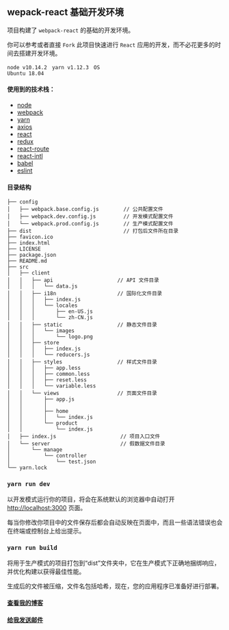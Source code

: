 <h2>wepack-react 基础开发环境</h2>

项目构建了 `webpack-react` 的基础的开发环境。

你可以参考或者直接 `Fork` 此项目快速进行 `React` 应用的开发，而不必花更多的时间去搭建开发环境。

<code>node v10.14.2</code> &nbsp; <code>yarn v1.12.3</code> &nbsp; <code>OS Ubuntu 18.04</code>

#### 使用到的技术栈：

 - [node](https://nodejs.org/en/)
 - [webpack](https://webpack.js.org/)
 - [yarn](https://yarnpkg.com/en/)
 - [axios](https://github.com/axios/axios)
 - [react](https://reactjs.org/)
 - [redux](https://redux.js.org/)
 - [react-route](https://reacttraining.com/react-router/)
 - [react-intl](https://github.com/yahoo/react-intl)
 - [babel](https://babeljs.io/)
 - [eslint](https://eslint.org/)

#### 目录结构

```
├── config
│   ├── webpack.base.config.js        // 公共配置文件
│   ├── webpack.dev.config.js         // 开发模式配置文件
│   └── webpack.prod.config.js        // 生产模式配置文件
├── dist                              // 打包后文件所在目录
├── favicon.ico
├── index.html
├── LICENSE
├── package.json
├── README.md
├── src
│   ├── client
│   │   ├── api                     // API 文件目录
│   │   │   └── data.js
│   │   ├── i18n                    // 国际化文件目录
│   │   │   ├── index.js
│   │   │   └── locales
│   │   │       ├── en-US.js
│   │   │       └── zh-CN.js
│   │   ├── static                  // 静态文件目录
│   │   │   └── images
│   │   │       └── logo.png
│   │   ├── store
│   │   │   ├── index.js
│   │   │   └── reducers.js
│   │   ├── styles                  // 样式文件目录
│   │   │   ├── app.less
│   │   │   ├── common.less
│   │   │   ├── reset.less
│   │   │   └── variable.less
│   │   └── views                   // 页面文件目录
│   │       ├── app.js
│   │       │
│   │       ├── home
│   │       │   └── index.js
│   │       └── product
│   │           └── index.js
│   ├── index.js                     // 项目入口文件
│   └── server                       // 假数据文件目录
│       └── manage
│           └── controller
│               └── test.json
└── yarn.lock
```

### `yarn run dev`

以开发模式运行你的项目，将会在系统默认的浏览器中自动打开 [http://localhost:3000](http://localhost:3000) 页面。

每当你修改你项目中的文件保存后都会自动反映在页面中，而且一些语法错误也会在终端或控制台上给出提示。

### `yarn run build`

将用于生产模式的项目打包到“dist”文件夹中，它在生产模式下正确地捆绑响应，并优化构建以获得最佳性能。

生成后的文件被压缩，文件名包括哈希，现在，您的应用程序已准备好进行部署。

#### [查看我的博客](https://anani1994.github.io/#/)
#### [给我发送邮件](http://mail.qq.com/cgi-bin/qm_share?t=qm_mailme&email=zqqhoKm5pq2moI6oobajr6ei4K2how)